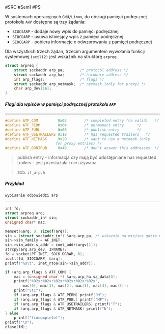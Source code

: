 #SRC #Sem1 #PS 

W systemach operacyjnych `GNU/Linux`, do obsługi pamięci podręcznej protokołu `ARP` dostępne są trzy żądania:
- `SIOCSARP` - dodaje nowy wpis do pamięci podręcznej
- `SIOCDARP` - usuwa istniejący wpis z pamięci podręcznej
- `SIOCGARP` - pobiera informacje o odwzorowaniu z pamięci podręcznej

Dla wszystkich trzech żądań, trzecim argumentem wywołania funkcji systemowej `ioctl(2)` jest wskaźnik na struktórę `arpreq`.
``` C
struct arpreq {
	struct sockaddr arp_pa;       /* protocol address */
	struct sockaddr arp_ha;       /* hardware address */
	int arp_flags;                /* flags */
	struct sockaddr arp_netmask;  /* netmask (only for proxy) */
	char arp_dev[16];
}
```

##### Flagi dla wpisów w pamięci podręcznej protokołu `ARP`
---
``` C
#define ATF_COM			0x02		/* completed entry (ha valid)	*/
#define	ATF_PERM		0x04		/* permanent entry		*/
#define	ATF_PUBL		0x08		/* publish entry		*/
#define	ATF_USETRAILERS	0x10		/* has requested trailers	*/
#define ATF_NETMASK     0x20        /* want to use a netmask (only
					   for proxy entries) */
#define ATF_DONTPUB		0x40		/* don't answer this addresses	*/
```
>publish entry - informacja czy mają być udostępniane
>has requested trailers - jest przestażała i nie używana

>zob. `if_arp.h`

##### Przykład
	wypisanie odpowiedzi arp
---
``` C
int fd;
struct arpreq arq;
struct sockaddr_in* sin;
unsigned char* mac;

memset(&arq, 0, sizeof(arq));
sin = (struct sockaddr_in*) &arq.arp_pa; /* wskazuje na miejsce gdzie ma być IP*/
sin->sin_family = AF_INET;
sin->sin_addr.s_addr = inet_addr(argv[1]);
strcpy(arq.arp_dev, IFNAME);
fd = socket(PF_INET, SOCK_DGRAM, 0);
ioctl(fd, SIOCGARP, &arq);
printf("%s\t", inet_ntoa(sin->sin_addr));

if (arq.arp_flags & ATF_COM) {
	mac = (unsigned char *) &arq.arp_ha.sa_data[0];
	printf("%02x:%02x:%02x:%02x:%02x:%02x",
		mac[0], mac[1], mac[2], mac[3], mac[4], mac[5]);
	print("\tC");
	if (arq.arp_flags & ATF_PERM) printf("M");
	if (arq.arp_flags & ATF_PUBL) printf("MP"); 
	if (arq.arp_flags & ATF_USETRAILERS) printf("T"); 
	if (arq.arp_flags & ATF_NETMASK) printf("N");  
} else
	printf("(incomplete)");
printf("\n");
close(fd);
```
